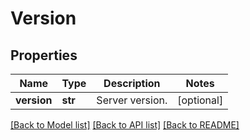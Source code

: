# Version

## Properties
Name | Type | Description | Notes
------------ | ------------- | ------------- | -------------
**version** | **str** | Server version. | [optional] 

[[Back to Model list]](../README.md#documentation-for-models) [[Back to API list]](../README.md#documentation-for-api-endpoints) [[Back to README]](../README.md)


